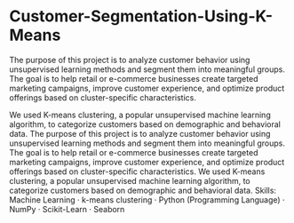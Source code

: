 # Customer-Segmentation-Using-K-Means
The purpose of this project is to analyze customer behavior using unsupervised learning methods and segment them into meaningful groups. The goal is to help retail or e-commerce businesses create targeted marketing campaigns, improve customer experience, and optimize product offerings based on cluster-specific characteristics.

We used K-means clustering, a popular unsupervised machine learning algorithm, to categorize customers based on demographic and behavioral data.
The purpose of this project is to analyze customer behavior using unsupervised learning methods and segment them into meaningful groups. The goal is to help retail or e-commerce businesses create targeted marketing campaigns, improve customer experience, and optimize product offerings based on cluster-specific characteristics. We used K-means clustering, a popular unsupervised machine learning algorithm, to categorize customers based on demographic and behavioral data.
Skills: Machine Learning · k-means clustering · Python (Programming Language) · NumPy · Scikit-Learn · Seaborn
